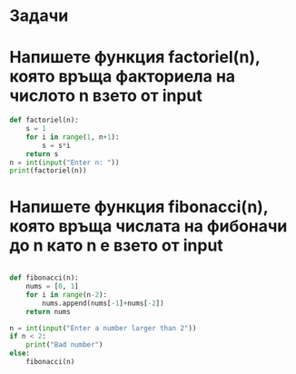 # Задачи

# Напишете функция factoriel(n), която връща факториела на числото n взето от input
```python
def factoriel(n):
    s = 1
    for i in range(1, n+1):
        s = s*i
    return s
n = int(input("Enter n: "))
print(factoriel(n))
```

# Напишете функция fibonacci(n), която връща числата на фибоначи до n като n e взето от input
```python

def fibonacci(n):
    nums = [0, 1]
    for i in range(n-2):
        nums.append(nums[-1]+nums[-2])
    return nums

n = int(input("Enter a number larger than 2"))
if n < 2:
    print("Bad number")
else:
    fibonacci(n)
```
